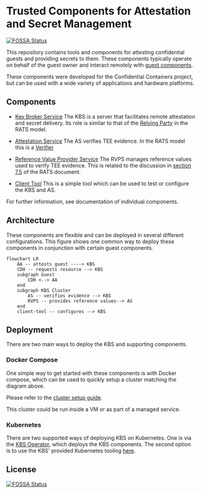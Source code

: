 # Trusted Components for Attestation and Secret Management

[![FOSSA Status](https://app.fossa.com/api/projects/git%2Bgithub.com%2Fconfidential-containers%2Fkbs.svg?type=shield)](https://app.fossa.com/projects/git%2Bgithub.com%2Fconfidential-containers%2Fkbs?ref=badge_shield)

This repository contains tools and components for attesting confidential guests and providing secrets to them.
These components typically operate on behalf of the guest owner and interact remotely with
[guest components](https://github.com/confidential-containers/guest-components).

These components were developed for the Confidential Containers project, but can be used with a wide variety
of applications and hardware platforms.

## Components

- [Key Broker Service](kbs)
The KBS is a server that facilitates remote attestation and secret delivery.
Its role is similar to that of the [Relying Party](https://www.ietf.org/archive/id/draft-ietf-rats-architecture-22.html#name-relying-party)
in the RATS model.

- [Attestation Service](attestation-service)
The AS verifies TEE evidence.
In the RATS model this is a [Verifier](https://www.ietf.org/archive/id/draft-ietf-rats-architecture-22.html#name-verifier)

- [Reference Value Provider Service](attestation-service/rvps)
The RVPS manages reference values used to verify TEE evidence.
This is related to the discussion in [section 7.5](https://www.ietf.org/archive/id/draft-ietf-rats-architecture-22.html#name-endorser-reference-value-pr)
of the RATS document.

- [Client Tool](kbs/tools/client)
This is a simple tool which can be used to test or configure the KBS and AS.

For further information, see documentation of individual components.

## Architecture

These components are flexible and can be deployed in several different configurations.
This figure shows one common way to deploy these components in conjunction with certain guest components.

```mermaid
flowchart LR
    AA -- attests guest ----> KBS
    CDH -- requests resource --> KBS
    subgraph Guest
        CDH <.-> AA
    end
    subgraph KBS Cluster
        AS -- verifies evidence --> KBS
        RVPS -- provides reference values--> AS
    end
    client-tool -- configures --> KBS
```
## Deployment

There are two main ways to deploy the KBS and supporting components.

### Docker Compose

One simple way to get started with these components is with Docker compose, which can be used
to quickly setup a cluster matching the diagram above.

Please refer to the [cluster setup guide](kbs/docs/cluster.md).

This cluster could be run inside a VM or as part of a managed service.

### Kubernetes

There are two supported ways of deploying KBS on Kubernetes.
One is via the [KBS Operator](https://github.com/confidential-containers/kbs-operator),
which deploys the KBS components. The second option is to use the KBS'
provided Kubernetes tooling [here](kbs/config/kubernetes).

## License
[![FOSSA Status](https://app.fossa.com/api/projects/git%2Bgithub.com%2Fconfidential-containers%2Fkbs.svg?type=large)](https://app.fossa.com/projects/git%2Bgithub.com%2Fconfidential-containers%2Fkbs?ref=badge_large)
